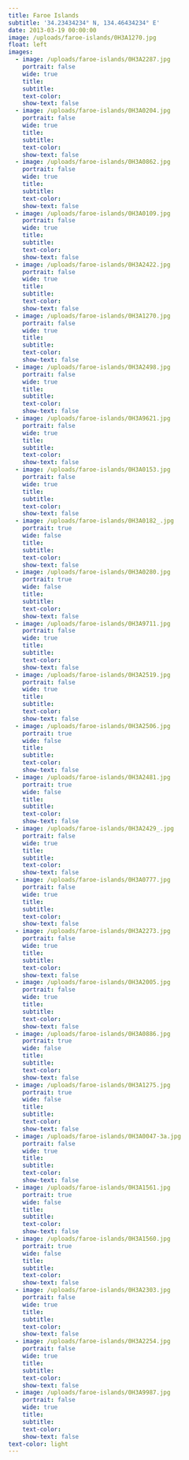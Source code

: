 ```yaml
---
title: Faroe Islands
subtitle: '34.23434234° N, 134.46434234° E'
date: 2013-03-19 00:00:00
image: /uploads/faroe-islands/0H3A1270.jpg
float: left
images:
  - image: /uploads/faroe-islands/0H3A2287.jpg
    portrait: false
    wide: true
    title:
    subtitle:
    text-color:
    show-text: false
  - image: /uploads/faroe-islands/0H3A0204.jpg
    portrait: false
    wide: true
    title:
    subtitle:
    text-color:
    show-text: false
  - image: /uploads/faroe-islands/0H3A0862.jpg
    portrait: false
    wide: true
    title:
    subtitle:
    text-color:
    show-text: false
  - image: /uploads/faroe-islands/0H3A0109.jpg
    portrait: false
    wide: true
    title:
    subtitle:
    text-color:
    show-text: false
  - image: /uploads/faroe-islands/0H3A2422.jpg
    portrait: false
    wide: true
    title:
    subtitle:
    text-color:
    show-text: false
  - image: /uploads/faroe-islands/0H3A1270.jpg
    portrait: false
    wide: true
    title:
    subtitle:
    text-color:
    show-text: false
  - image: /uploads/faroe-islands/0H3A2498.jpg
    portrait: false
    wide: true
    title:
    subtitle:
    text-color:
    show-text: false
  - image: /uploads/faroe-islands/0H3A9621.jpg
    portrait: false
    wide: true
    title:
    subtitle:
    text-color:
    show-text: false
  - image: /uploads/faroe-islands/0H3A0153.jpg
    portrait: false
    wide: true
    title:
    subtitle:
    text-color:
    show-text: false
  - image: /uploads/faroe-islands/0H3A0182_.jpg
    portrait: true
    wide: false
    title:
    subtitle:
    text-color:
    show-text: false
  - image: /uploads/faroe-islands/0H3A0280.jpg
    portrait: true
    wide: false
    title:
    subtitle:
    text-color:
    show-text: false
  - image: /uploads/faroe-islands/0H3A9711.jpg
    portrait: false
    wide: true
    title:
    subtitle:
    text-color:
    show-text: false
  - image: /uploads/faroe-islands/0H3A2519.jpg
    portrait: false
    wide: true
    title:
    subtitle:
    text-color:
    show-text: false
  - image: /uploads/faroe-islands/0H3A2506.jpg
    portrait: true
    wide: false
    title:
    subtitle:
    text-color:
    show-text: false
  - image: /uploads/faroe-islands/0H3A2481.jpg
    portrait: true
    wide: false
    title:
    subtitle:
    text-color:
    show-text: false
  - image: /uploads/faroe-islands/0H3A2429_.jpg
    portrait: false
    wide: true
    title:
    subtitle:
    text-color:
    show-text: false
  - image: /uploads/faroe-islands/0H3A0777.jpg
    portrait: false
    wide: true
    title:
    subtitle:
    text-color:
    show-text: false
  - image: /uploads/faroe-islands/0H3A2273.jpg
    portrait: false
    wide: true
    title:
    subtitle:
    text-color:
    show-text: false
  - image: /uploads/faroe-islands/0H3A2005.jpg
    portrait: false
    wide: true
    title:
    subtitle:
    text-color:
    show-text: false
  - image: /uploads/faroe-islands/0H3A0886.jpg
    portrait: true
    wide: false
    title:
    subtitle:
    text-color:
    show-text: false
  - image: /uploads/faroe-islands/0H3A1275.jpg
    portrait: true
    wide: false
    title:
    subtitle:
    text-color:
    show-text: false
  - image: /uploads/faroe-islands/0H3A0047-3a.jpg
    portrait: false
    wide: true
    title:
    subtitle:
    text-color:
    show-text: false
  - image: /uploads/faroe-islands/0H3A1561.jpg
    portrait: true
    wide: false
    title:
    subtitle:
    text-color:
    show-text: false
  - image: /uploads/faroe-islands/0H3A1560.jpg
    portrait: true
    wide: false
    title:
    subtitle:
    text-color:
    show-text: false
  - image: /uploads/faroe-islands/0H3A2303.jpg
    portrait: false
    wide: true
    title:
    subtitle:
    text-color:
    show-text: false
  - image: /uploads/faroe-islands/0H3A2254.jpg
    portrait: false
    wide: true
    title:
    subtitle:
    text-color:
    show-text: false
  - image: /uploads/faroe-islands/0H3A9987.jpg
    portrait: false
    wide: true
    title:
    subtitle:
    text-color:
    show-text: false
text-color: light
---
```



